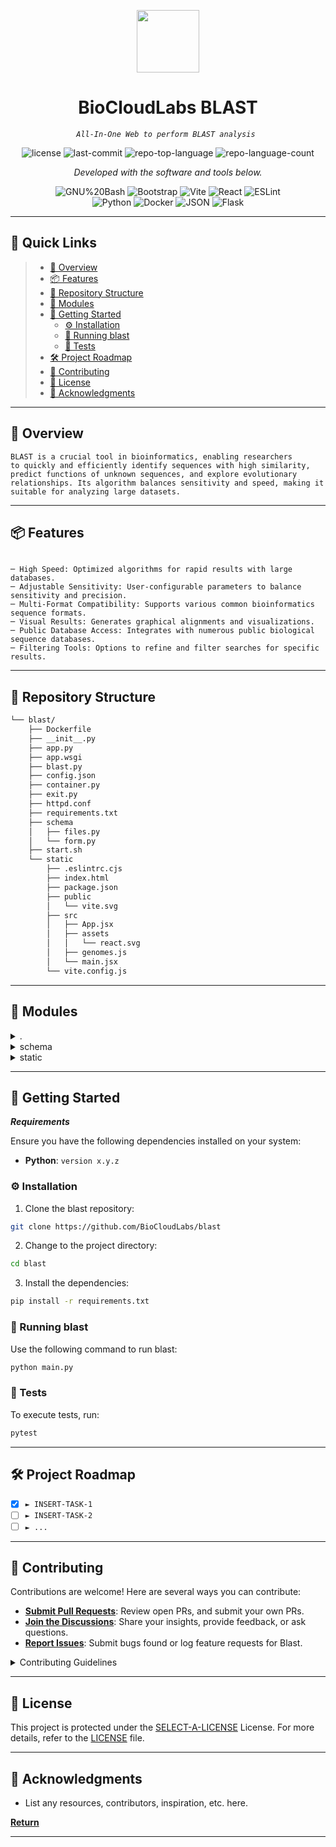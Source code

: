 <p align="center">
  <img src="https://cdn-icons-png.flaticon.com/512/6295/6295417.png" width="100" />
</p>
<p align="center">
    <h1 align="center">BioCloudLabs BLAST</h1>
</p>
<p align="center">
    <em><code>All-In-One Web to perform BLAST analysis </code></em>
</p>
<p align="center">
	<img src="https://img.shields.io/github/license/BioCloudLabs/blast?style=flat&color=0080ff" alt="license">
	<img src="https://img.shields.io/github/last-commit/BioCloudLabs/blast?style=flat&logo=git&logoColor=white&color=0080ff" alt="last-commit">
	<img src="https://img.shields.io/github/languages/top/BioCloudLabs/blast?style=flat&color=0080ff" alt="repo-top-language">
	<img src="https://img.shields.io/github/languages/count/BioCloudLabs/blast?style=flat&color=0080ff" alt="repo-language-count">
<p>
<p align="center">
		<em>Developed with the software and tools below.</em>
</p>
<p align="center">
	<img src="https://img.shields.io/badge/GNU%20Bash-4EAA25.svg?style=flat&logo=GNU-Bash&logoColor=white" alt="GNU%20Bash">
	<img src="https://img.shields.io/badge/Bootstrap-7952B3.svg?style=flat&logo=Bootstrap&logoColor=white" alt="Bootstrap">
	<img src="https://img.shields.io/badge/Vite-646CFF.svg?style=flat&logo=Vite&logoColor=white" alt="Vite">
	<img src="https://img.shields.io/badge/React-61DAFB.svg?style=flat&logo=React&logoColor=black" alt="React">
	<img src="https://img.shields.io/badge/ESLint-4B32C3.svg?style=flat&logo=ESLint&logoColor=white" alt="ESLint">
	<br>
	<img src="https://img.shields.io/badge/Python-3776AB.svg?style=flat&logo=Python&logoColor=white" alt="Python">
	<img src="https://img.shields.io/badge/Docker-2496ED.svg?style=flat&logo=Docker&logoColor=white" alt="Docker">
	<img src="https://img.shields.io/badge/JSON-000000.svg?style=flat&logo=JSON&logoColor=white" alt="JSON">
	<img src="https://img.shields.io/badge/Flask-000000.svg?style=flat&logo=Flask&logoColor=white" alt="Flask">
</p>
<hr>

## 🔗 Quick Links

> - [📍 Overview](#-overview)
> - [📦 Features](#-features)
> - [📂 Repository Structure](#-repository-structure)
> - [🧩 Modules](#-modules)
> - [🚀 Getting Started](#-getting-started)
>   - [⚙️ Installation](#️-installation)
>   - [🤖 Running blast](#-running-blast)
>   - [🧪 Tests](#-tests)
> - [🛠 Project Roadmap](#-project-roadmap)
> - [🤝 Contributing](#-contributing)
> - [📄 License](#-license)
> - [👏 Acknowledgments](#-acknowledgments)

---

## 📍 Overview

<code>BLAST is a crucial tool in bioinformatics, enabling researchers to quickly and efficiently identify sequences with high similarity, predict functions of unknown sequences, and explore evolutionary relationships. Its algorithm balances sensitivity and speed, making it suitable for analyzing large datasets.</code>

---

## 📦 Features

<code>
─ High Speed: Optimized algorithms for rapid results with large databases.
─ Adjustable Sensitivity: User-configurable parameters to balance sensitivity and precision.
─ Multi-Format Compatibility: Supports various common bioinformatics sequence formats.
─ Visual Results: Generates graphical alignments and visualizations.
─ Public Database Access: Integrates with numerous public biological sequence databases.
─ Filtering Tools: Options to refine and filter searches for specific results.
</code>

---

## 📂 Repository Structure

```sh
└── blast/
    ├── Dockerfile
    ├── __init__.py
    ├── app.py
    ├── app.wsgi
    ├── blast.py
    ├── config.json
    ├── container.py
    ├── exit.py
    ├── httpd.conf
    ├── requirements.txt
    ├── schema
    │   ├── files.py
    │   └── form.py
    ├── start.sh
    └── static
        ├── .eslintrc.cjs
        ├── index.html
        ├── package.json
        ├── public
        │   └── vite.svg
        ├── src
        │   ├── App.jsx
        │   ├── assets
        │   │   └── react.svg
        │   ├── genomes.js
        │   └── main.jsx
        └── vite.config.js
```

---

## 🧩 Modules

<details closed><summary>.</summary>

| File                                                                                   | Summary                         |
| ---                                                                                    | ---                             |
| [config.json](https://github.com/BioCloudLabs/blast/blob/master/config.json)           | <code>Configuration file containing settings and parameters for the application.</code> |
| [Dockerfile](https://github.com/BioCloudLabs/blast/blob/master/Dockerfile)             | <code>Instructions to build a Docker image for the application.</code> |
| [start.sh](https://github.com/BioCloudLabs/blast/blob/master/start.sh)                 | <code>Shell script to start the application.</code> |
| [exit.py](https://github.com/BioCloudLabs/blast/blob/master/exit.py)                   | <code>Python script to handle application shutdown or cleanup processes.</code> |
| [httpd.conf](https://github.com/BioCloudLabs/blast/blob/master/httpd.conf)             | <code>Configuration file for the Apache HTTP Server.</code> |
| [blast.py](https://github.com/BioCloudLabs/blast/blob/master/blast.py)                 | <code>Main application logic implemented in Python.</code> |
| [app.wsgi](https://github.com/BioCloudLabs/blast/blob/master/app.wsgi)                 | <code>WSGI entry point for serving the Python application.</code> |
| [requirements.txt](https://github.com/BioCloudLabs/blast/blob/master/requirements.txt) | <code>List of Python dependencies required by the application.</code> |
| [app.py](https://github.com/BioCloudLabs/blast/blob/master/app.py)                     | <code>Python script defining the web application and routes.</code> |
| [container.py](https://github.com/BioCloudLabs/blast/blob/master/container.py)         | <code>Python script managing container-specific logic or interactions.</code> |

</details>

<details closed><summary>schema</summary>

| File                                                                          | Summary                         |
| ---                                                                           | ---                             |
| [files.py](https://github.com/BioCloudLabs/blast/blob/master/schema/files.py) | <code>Defines the schema or structure for handling file-related data.</code> |
| [form.py](https://github.com/BioCloudLabs/blast/blob/master/schema/form.py)   | <code>Defines the schema or structure for handling form-related data.</code> |

</details>

<details closed><summary>static</summary>

| File                                                                                  | Summary                         |
| ---                                                                                   | ---                             |
| [package.json](https://github.com/BioCloudLabs/blast/blob/master/static/package.json) | <code>Configuration file for managing JavaScript dependencies and scripts for the static assets of the application.</code> |

</details>

---

## 🚀 Getting Started

***Requirements***

Ensure you have the following dependencies installed on your system:

* **Python**: `version x.y.z`

### ⚙️ Installation

1. Clone the blast repository:

```sh
git clone https://github.com/BioCloudLabs/blast
```

2. Change to the project directory:

```sh
cd blast
```

3. Install the dependencies:

```sh
pip install -r requirements.txt
```

### 🤖 Running blast

Use the following command to run blast:

```sh
python main.py
```

### 🧪 Tests

To execute tests, run:

```sh
pytest
```

---

## 🛠 Project Roadmap

- [X] `► INSERT-TASK-1`
- [ ] `► INSERT-TASK-2`
- [ ] `► ...`

---

## 🤝 Contributing

Contributions are welcome! Here are several ways you can contribute:

- **[Submit Pull Requests](https://github.com/BioCloudLabs/blast/blob/main/CONTRIBUTING.md)**: Review open PRs, and submit your own PRs.
- **[Join the Discussions](https://github.com/BioCloudLabs/blast/discussions)**: Share your insights, provide feedback, or ask questions.
- **[Report Issues](https://github.com/BioCloudLabs/blast/issues)**: Submit bugs found or log feature requests for Blast.

<details closed>
    <summary>Contributing Guidelines</summary>

1. **Fork the Repository**: Start by forking the project repository to your GitHub account.
2. **Clone Locally**: Clone the forked repository to your local machine using a Git client.
   ```sh
   git clone https://github.com/BioCloudLabs/blast
   ```
3. **Create a New Branch**: Always work on a new branch, giving it a descriptive name.
   ```sh
   git checkout -b new-feature-x
   ```
4. **Make Your Changes**: Develop and test your changes locally.
5. **Commit Your Changes**: Commit with a clear message describing your updates.
   ```sh
   git commit -m 'Implemented new feature x.'
   ```
6. **Push to GitHub**: Push the changes to your forked repository.
   ```sh
   git push origin new-feature-x
   ```
7. **Submit a Pull Request**: Create a PR against the original project repository. Clearly describe the changes and their motivations.

Once your PR is reviewed and approved, it will be merged into the main branch.

</details>

---

## 📄 License

This project is protected under the [SELECT-A-LICENSE](https://choosealicense.com/licenses) License. For more details, refer to the [LICENSE](https://choosealicense.com/licenses/) file.

---

## 👏 Acknowledgments

- List any resources, contributors, inspiration, etc. here.

[**Return**](#-quick-links)

---
